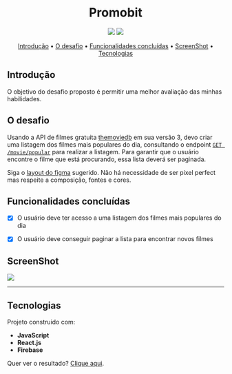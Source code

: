 <h1 align="center">Promobit</h1>

<div align="center"><img src="https://img.shields.io/badge/-React.js-blue">  <img src="https://img.shields.io/badge/-Firebase-red">  </div>

<p align="center">
 <a href="#objetivo">Introdução</a> •
 <a href="#screenshot">O desafio</a> • 
 <a href="#funcionalidades">Funcionalidades concluídas</a> •  
 <a href="#screenshot">ScreenShot</a> •  
 <a href="#tecnologias">Tecnologias</a>
</p>

## Introdução

O objetivo do desafio proposto é permitir uma melhor avaliação das minhas habilidades.

## O desafio

Usando a API de filmes gratuita [themoviedb](https://developers.themoviedb.org/3/getting-started/introduction) em sua versão 3, devo criar uma listagem dos filmes mais populares do dia, consultando o endpoint [`GET /movie/popular`](https://developers.themoviedb.org/3/movies/get-popular-movies) para realizar a listagem.
Para garantir que o usuário encontre o filme que está procurando, essa lista deverá ser paginada.

Siga o [layout do figma](https://www.figma.com/file/rM7WPqhLY9ObnGzSCeWLxB/Teste-Front-End) sugerido. Não há necessidade de ser pixel perfect mas respeite a composição, fontes e cores.

<div id="funcionalidades">

## Funcionalidades concluídas

- [x] O usuário deve ter acesso a uma listagem dos filmes mais populares do dia

- [x] O usuário deve conseguir paginar a lista para encontrar novos filmes
</div>

<div id="screenshot">

## ScreenShot

  <img src="https://i.postimg.cc/gcfJ8JpD/image.png" />
</div>

<hr />

<div id="tecnologias">

## Tecnologias

Projeto construido com:

- **JavaScript**
- **React.js**
- **Firebase**

</div>

<p>Quer ver o resultado? <a href="https://probobit-test.surge.sh/" target="_blank">Clique aqui</a>.
